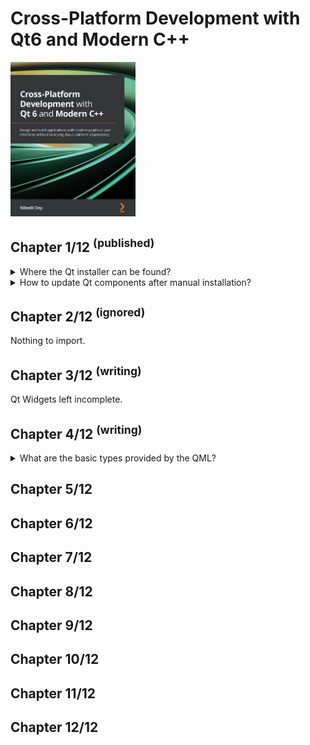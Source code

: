 # Cross-Platform Development with Qt6 and Modern C++
<img src="covers/9781800204584.jpg" width="200"/>

## Chapter 1/12 <sup>(published)</sup>

<details>
<summary>Where the Qt installer can be found?</summary>

> - Open source: qt.io/download-open-source
> - Commercial: qt.io/download
>
> ```sh
> chmod u+x qt*.run
> ./qt*.run
> ``````

> **Resources**
> - Cross-Platform Development with Qt6 and Modern C++ - Chapter 1

> **References**
> ---
</details>

<details>
<summary>How to update Qt components after manual installation?</summary>

> You can select new components to download and install or unselect them to
> remove them from your installation.
>
> ```sh
> ${QT_DIR}/MaintenanceTool.exe
> ``````

> **Resources**
> - Cross-Platform Development with Qt6 and Modern C++ - Chapter 1

> **References**
> ---
</details>

## Chapter 2/12 <sup>(ignored)</sup>

Nothing to import.

## Chapter 3/12 <sup>(writing)</sup>

Qt Widgets left incomplete.

## Chapter 4/12 <sup>(writing)</span>

<details>
<summary>What are the basic types provided by the QML?</summary>

> - `int`
> - `bool`
> - `real`
> - `list`
>
> ---
> **Resources**
> - Cross-Platform Development with Qt6 and Modern C++ - Chapter 4
>
> ---
> **References**
> ---
</details>

## Chapter 5/12
## Chapter 6/12
## Chapter 7/12
## Chapter 8/12
## Chapter 9/12
## Chapter 10/12
## Chapter 11/12
## Chapter 12/12
